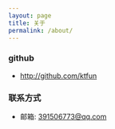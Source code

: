 ```yaml
---
layout: page
title: 关于
permalink: /about/
---
```


### github
* http://github.com/ktfun

### 联系方式
* 邮箱: 391506773@qq.com
